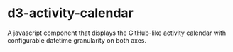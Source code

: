 # d3-activity-calendar
A javascript component that displays the GitHub-like activity calendar with configurable datetime granularity on both axes.
